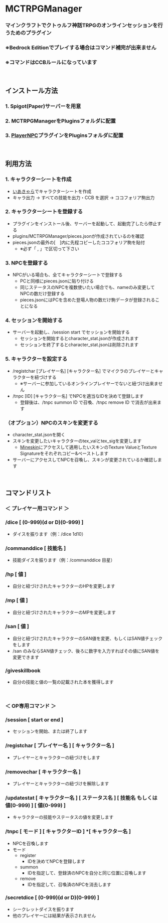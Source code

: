 # MCTRPGManager
### マインクラフトでクトゥルフ神話TRPGのオンラインセッションを行うためのプラグイン
### ※Bedrock Editionでプレイする場合はコマンド補完が出来ません
### ※コマンドはCCBルールになっています

<br>

## インストール方法
### 1. Spigot(Paper)サーバーを用意
### 2. MCTRPGManagerをPluginsフォルダに配置
### 3. [PlayerNPC](https://www.spigotmc.org/resources/%E2%9C%85-api-player-npc-%E2%9C%85-1-17-1-19-4.93625/?__cf_chl_tk=pqgn_8Dr5oVtuqKJ5SmJThT9CD2nOn_EIwtTbUahuvk-1684402964-0-gaNycGzNEXs)プラグインをPluginsフォルダに配置

<br>

## 利用方法
### 1. キャラクターシートを作成
- [いあきゃら](https://iachara.com/)でキャラクターシートを作成
- キャラ出力 → すべての技能を出力・CCB を選択 → ココフォリア駒出力

### 2. キャラクターシートを登録する
- プラグインをインストール後、サーバーを起動して、起動完了したら停止する
- plugins/MCTRPGManager/pieces.jsonが作成されているのを確認
- pieces.jsonの最外の[　]内に先程コピーしたココフォリア駒を貼付
  - ※必ず「 , 」で区切って下さい

### 3. NPCを登録する
- NPCがいる場合も、全てキャラクターシートで登録する
  - PCと同様にpieces.jsonに貼り付ける
  - 同じステータスのNPCを複数使いたい場合でも、nameのみ変更してNPCの数だけ登録する
  - pieces.jsonにはPCを含めた登場人物の数だけ駒データが登録されることになる

### 4. セッションを開始する
- サーバーを起動し、/session start でセッションを開始する
  - セッションを開始するとcharacter_stat.jsonが作成されます
  - セッションを終了するとcharacter_stat.jsonは削除されます

### 5. キャラクターを設定する
- /registchar [プレイヤー名] [キャラクター名] でマイクラのプレイヤーとキャラクターを紐づけする
  - ※サーバーに参加しているオンラインプレイヤーでないと紐づけ出来ません
- /tnpc [ID] [キャラクター名] でNPCを適当なIDを決めて登録します
  - 登録後は、/tnpc summon ID で召喚、/tnpc remove ID で消去が出来ます

### （オプション）NPCのスキンを変更する
- character_stat.jsonを開く
- スキンを変更したいキャラクターのtex_valとtex_sigを変更します
  - [Mineskin](https://mineskin.org/)にアクセスして適用したいスキンのTexture ValueとTexture Signatureをそれぞれコピー&ペーストします
- サーバーにアクセスしてNPCを召喚し、スキンが変更されているか確認します

<br>

## コマンドリスト
### ＜ プレイヤー用コマンド ＞
### /dice [ (0-999)(d or D)(0-999) ]
- ダイスを振ります（例：/dice 1d10）

### /commanddice [ 技能名 ]
- 技能ダイスを振ります（例：/commanddice 目星）

### /hp [ 値 ]
- 自分と紐づけされたキャラクターのHPを変更します

### /mp [ 値 ]
- 自分と紐づけされたキャラクターのMPを変更します

### /san [ 値 ]
- 自分と紐づけされたキャラクターのSAN値を変更、もしくはSAN値チェックをします
- /san のみならSAN値チェック、後ろに数字を入力すればその値にSAN値を変更できます

### /giveskillbook
- 自分の技能と値の一覧の記載された本を獲得します


<br>

### ＜ OP専用コマンド ＞
### /session [ start or end ]
- セッションを開始、または終了します

### /registchar [ プレイヤー名 ] [ キャラクター名 ]
- プレイヤーとキャラクターの紐づけをします

### /removechar [ キャラクター名 ]
- プレイヤーとキャラクターの紐づけを解除します

### /updatestat [ キャラクター名 ] [ ステータス名 ] [ 技能名 もしくは 値(0-999) ] [ 値(0-999) ]
- キャラクターの技能やステータスの値を変更します

### /tnpc [ モード ] [ キャラクターID ] *[ キャラクター名 ]
- NPCを召喚します
- モード
  - register
    - IDを決めてNPCを登録します
  - summon
    - IDを指定して、登録済のNPCを自分と同じ位置に召喚します
  - remove
    - IDを指定して、召喚済のNPCを消去します

### /secretdice [ (0-999)(d or D)(0-999) ]
- シークレットダイスを振ります
- 他のプレイヤーには結果が表示されません
